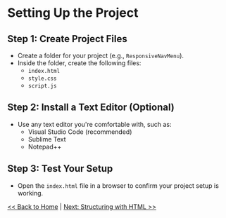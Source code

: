 # Setting Up the Project

## Step 1: Create Project Files
- Create a folder for your project (e.g., `ResponsiveNavMenu`).
- Inside the folder, create the following files:
  - `index.html`
  - `style.css`
  - `script.js`

## Step 2: Install a Text Editor (Optional)
- Use any text editor you're comfortable with, such as:
  - Visual Studio Code (recommended)
  - Sublime Text
  - Notepad++

## Step 3: Test Your Setup
- Open the `index.html` file in a browser to confirm your project setup is working.

[<< Back to Home](README.md) | [Next: Structuring with HTML >>](html.md)
